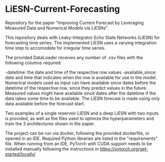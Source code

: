 # LiESN-Current-Forecasting
Repository for the paper "Improving Current Forecast by Leveraging Measured Data and Numerical Models via LiESNs".

This repository deals with Leaky-Integrator Echo State Networks (LiESN) for forecasting time series. The implemented LiESN uses a varying integration time step to accomodate for irregular time series.

The provided DataLoader receives any number of .csv files with the following columns required:

-datetime: the date and time of the respective row values
-available_since: date and time that indicates when the row is available for use in the model. Numerical models used as input can have available since dates before the datetime of the respective row, since they predict values in the future. Measured values might have available since dates after the datetime if the data takes some time to be available. The LiESN forecast is made using only data available before the forecast start.

Two examples of a single reservoir LiESN and a deep LiESN with two inputs is provided, as well as the files used to optmize the hyperparameters and train the 3 architectures shown in the paper.

The project can be run via docker, following the provided dockerfile, or opened in an IDE. Required Python libraries are listed in the "requirements" file. When running from an IDE, PyTorch with CUDA support needs to be installed manually following the instructions in https://pytorch.org/get-started/locally/
